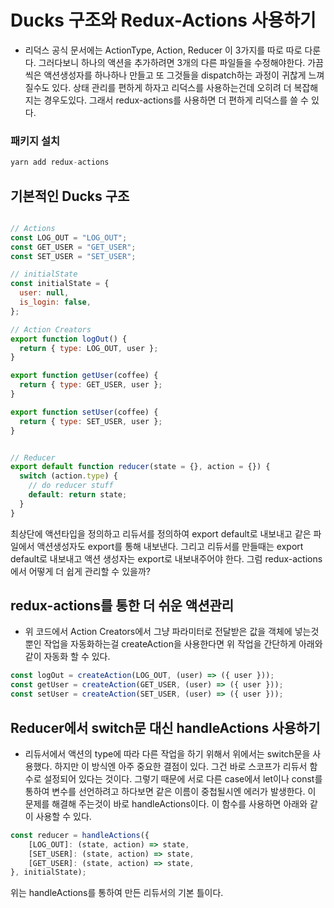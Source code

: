 # Ducks 구조와 Redux-Actions 사용하기
- 리덕스 공식 문서에는 ActionType, Action, Reducer 이 3가지를 따로 따로 다룬다. 그러다보니 하나의 액션을 추가하려면 3개의 다른 파일들을 수정해야한다. 가끔씩은 액션생성자를 하나하나 만들고 또 그것들을 dispatch하는 과정이 귀찮게 느껴질수도 있다. 상태 관리를 편하게 하자고 리덕스를 사용하는건데 오히려 더 복잡해지는 경우도있다. 그래서 redux-actions를 사용하면 더 편하게 리덕스를 쓸 수 있다.

### 패키지 설치
```javascript
yarn add redux-actions
```

## 기본적인 Ducks 구조
```javascript

// Actions
const LOG_OUT = "LOG_OUT";
const GET_USER = "GET_USER";
const SET_USER = "SET_USER";

// initialState
const initialState = {
  user: null,
  is_login: false,
};

// Action Creators
export function logOut() {
  return { type: LOG_OUT, user };
}

export function getUser(coffee) {
  return { type: GET_USER, user };
}

export function setUser(coffee) {
  return { type: SET_USER, user };
}


// Reducer
export default function reducer(state = {}, action = {}) {
  switch (action.type) {
    // do reducer stuff
    default: return state;
  }
}
```
최상단에 액션타입을 정의하고 리듀서를 정의하여 export default로 내보내고 같은 파일에서 액션생성자도 export를 통해 내보낸다. 그리고 리듀서를 만들때는 export default로 내보내고 액션 생성자는 export로 내보내주어야 한다. 그럼 redux-actions에서 어떻게 더 쉽게 관리할 수 있을까?

## redux-actions를 통한 더 쉬운 액션관리
- 위 코드에서 Action Creators에서 그냥 파라미터로 전달받은 값을 객체에 넣는것뿐인 작업을 자동화하는걸 createAction을 사용한다면 위 작업을 간단하게 아래와 같이 자동화 할 수 있다.
```javascript
const logOut = createAction(LOG_OUT, (user) => ({ user }));
const getUser = createAction(GET_USER, (user) => ({ user }));
const setUser = createAction(SET_USER, (user) => ({ user }));
```


## Reducer에서 switch문 대신 handleActions 사용하기
- 리듀서에서 액션의 type에 따라 다른 작업을 하기 위해서 위에서는 switch문을 사용했다. 하지만 이 방식엔 아주 중요한 결점이 있다. 그건 바로 스코프가 리듀서 함수로 설정되어 있다는 것이다. 그렇기 때문에 서로 다른 case에서 let이나 const를 통하여 변수를 선언하려고 하다보면 같은 이름이 중첩될시엔 에러가 발생한다. 이 문제를 해결해 주는것이 바로 handleActions이다. 이 함수를 사용하면 아래와 같이 사용할 수 있다.

```javascript
const reducer = handleActions({
    [LOG_OUT]: (state, action) => state,
    [SET_USER]: (state, action) => state,
    [GET_USER]: (state, action) => state,
}, initialState);
```

위는 handleActions를 통하여 만든 리듀서의 기본 틀이다.
